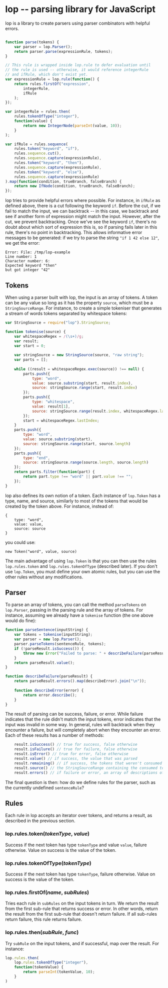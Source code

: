 # lop -- parsing library for JavaScript

lop is a library to create parsers using parser combinators with helpful errors.

```javascript

function parse(tokens) {
    var parser = lop.Parser();
    return parser.parse(expressionRule, tokens);
}

// This rule is wrapped inside lop.rule to defer evaluation until
// the rule is used -- otherwise, it would reference integerRule
// and ifRule, which don't exist yet.
var expressionRule = lop.rule(function() {
    return rules.firstOf("expression",
        integerRule,
        ifRule
    );
});

var integerRule = rules.then(
    rules.tokenOfType("integer"),
    function(value) {
        return new IntegerNode(parseInt(value, 10));
    }
);

var ifRule = rules.sequence(
    rules.token("keyword", "if"),
    rules.sequence.cut(),
    rules.sequence.capture(expressionRule),
    rules.token("keyword", "then"),
    rules.sequence.capture(expressionRule),
    rules.token("keyword", "else"),
    rules.sequence.capture(expressionRule)
).map(function(condition, trueBranch, falseBranch) {
    return new IfNode(condition, trueBranch, falseBranch);
});
```

lop tries to provide helpful errors where possible. For instance, in `ifRule`
as defined above, there is a cut following the keyword `if`. Before the cut,
if we fail to match the input, we can backtrack -- in this case, we backtrack
and see if another form of expression might match the input. However, after the
cut, we prevent backtracking. Once we've see the keyword `if`, there's no doubt
about which sort of expression this is, so if parsing fails later in this rule,
there's no point in backtracking. This allows informative error messages to be
generated: if we try to parse the string `"if 1 42 else 12"`, we get the error:

    Error: File: /tmp/lop-example
    Line number: 1
    Character number: 6:
    Expected keyword "then"
    but got integer "42"

## Tokens

When using a parser built with lop, the input is an array of tokens. A token can be any value so long as it has the property `source`, which must be a `StringSourceRange`. For instance, to create a simple tokeniser that generates a stream of words tokens separated by whitespace tokens:

```javascript
var StringSource = require("lop").StringSource;

function tokenise(source) {
    var whitespaceRegex = /(\s+)/g;
    var result;
    var start = 0;
    
    var stringSource = new StringSource(source, "raw string");
    var parts = [];
    
    while ((result = whitespaceRegex.exec(source)) !== null) {
        parts.push({
            type: "word",
            value: source.substring(start, result.index),
            source: stringSource.range(start, result.index)
        });
        parts.push({
            type: "whitespace",
            value: result[1],
            source: stringSource.range(result.index, whitespaceRegex.lastIndex)
        });
        start = whitespaceRegex.lastIndex;
    }
    parts.push({
        type: "word",
        value: source.substring(start),
        source: stringSource.range(start, source.length)
    });
    parts.push({
        type: "end",
        source: stringSource.range(source.length, source.length)
    });
    return parts.filter(function(part) {
        return part.type !== "word" || part.value !== "";
    });
}
```

lop also defines its own notion of a token. Each instance of `lop.Token` has a type, name, and source, similarly to most of the tokens that would be created by the token above. For instance, instead of:

    {
        type: "word",
        value: value,
        source: source
    }

you could use:

    new Token("word", value, source)

The main advantage of using `lop.Token` is that you can then use the rules `lop.rules.token` and `lop.rules.tokenOfType` (described later). If you don't use `lop.Token`, you must define your own atomic rules, but you can use the other rules without any modifications.

## Parser

To parse an array of tokens, you can call the method `parseTokens` on `lop.Parser`, passing in the parsing rule and the array of tokens. For instance, assuming we already have a `tokenise` function (the one above would do fine):

```javascript
function parseSentence(inputString) {
    var tokens = tokenise(inputString);
    var parser = new lop.Parser();
    parser.parseTokens(sentenceRule, tokens);
    if (!parseResult.isSuccess()) {
        throw new Error("Failed to parse: " + describeFailure(parseResult));
    }
    return parseResult.value();
}

function describeFailure(parseResult) {
    return parseResult.errors().map(describeError).join("\n"));
   
    function describeError(error) {
        return error.describe();
    }
}
```

The result of parsing can be success, failure, or error. While failure indicates
that the rule didn't match the input tokens, error indicates that the input
was invalid in some way. In general, rules will backtrack when they
encounter a failure, but will completely abort when they encounter an error.
Each of these results has a number of methods:

```javascript
    result.isSuccess() // true for success, false otherwise
    result.isFailure() // true for failure, false otherwise
    result.isError() // true for error, false otherwise
    result.value() // if success, the value that was parsed
    result.remaining() // if success, the tokens that weren't consumed by parsing
    result.source() // the StringSourceRange containing the consumed tokens
    result.errors() // if failure or error, an array of descriptions of the failure/error
```

The final question is then: how do we define rules for the parser, such as the currently undefined `sentenceRule`?

## Rules

Each rule in lop accepts an iterator over tokens, and returns a result, as
described in the previous section.

### lop.rules.token(*tokenType*, *value*)

Success if the next token has type `tokenType` and value `value`, failure
otherwise. Value on success is the value of the token.

### lop.rules.tokenOfType(*tokenType*)

Success if the next token has type `tokenType`, failure otherwise. Value on
success is the value of the token.

### lop.rules.firstOf(*name*, *subRules*)

Tries each rule in `subRules` on the input tokens in turn. We return the result
from the first sub-rule that returns success or error. In other words, return the
result from the first sub-rule that doesn't return failure. If all sub-rules return
failure, this rule returns failure.

### lop.rules.then(*subRule*, *func*)

Try `subRule` on the input tokens, and if successful, map over the result. For
instance:

```javascript
lop.rules.then(
    lop.rules.tokenOfType("integer"),
    function(tokenValue) {
        return parseInt(tokenValue, 10);
    }
)
```
